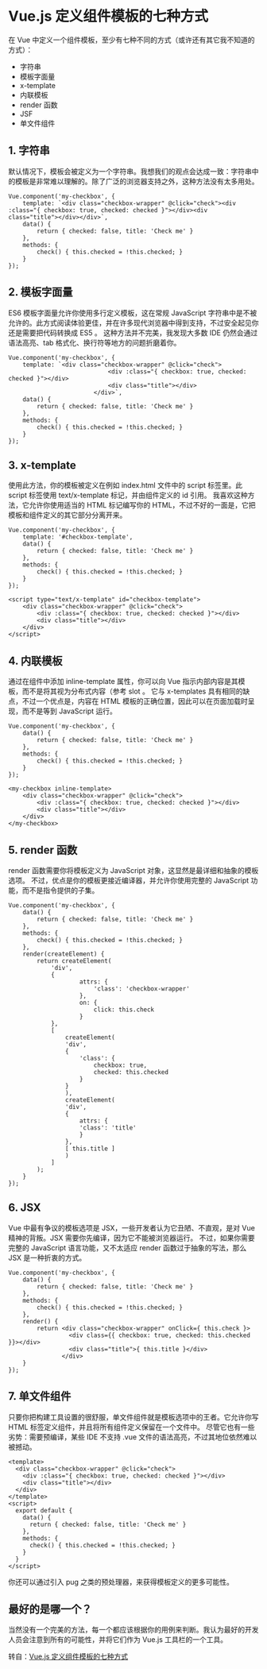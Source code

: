 # Vue.js 定义组件模板的七种方式

在 Vue 中定义一个组件模板，至少有七种不同的方式（或许还有其它我不知道的方式）：

- 字符串
- 模板字面量
- x-template
- 内联模板
- render 函数
- JSF
- 单文件组件

## 1. 字符串
默认情况下，模板会被定义为一个字符串。我想我们的观点会达成一致：字符串中的模板是非常难以理解的。除了广泛的浏览器支持之外，这种方法没有太多用处。
```
Vue.component('my-checkbox', {
    template: `<div class="checkbox-wrapper" @click="check"><div :class="{ checkbox: true, checked: checked }"></div><div class="title"></div></div>`,
    data() {
        return { checked: false, title: 'Check me' }
    },
    methods: {
        check() { this.checked = !this.checked; }
    }
});
```

## 2. 模板字面量
ES6 模板字面量允许你使用多行定义模板，这在常规 JavaScript 字符串中是不被允许的。此方式阅读体验更佳，并在许多现代浏览器中得到支持，不过安全起见你还是需要把代码转换成 ES5 。
这种方法并不完美，我发现大多数 IDE 仍然会通过语法高亮、tab 格式化、换行符等地方的问题折磨着你。
```
Vue.component('my-checkbox', {
    template: `<div class="checkbox-wrapper" @click="check">
                            <div :class="{ checkbox: true, checked: checked }"></div>
                            <div class="title"></div>
                        </div>`,
    data() {
        return { checked: false, title: 'Check me' }
    },
    methods: {
        check() { this.checked = !this.checked; }
    }
});
```

## 3. x-template
使用此方法，你的模板被定义在例如 index.html 文件中的 script 标签里。此 script 标签使用 text/x-template 标记，并由组件定义的 id 引用。
我喜欢这种方法，它允许你使用适当的 HTML 标记编写你的 HTML，不过不好的一面是，它把模板和组件定义的其它部分分离开来。

```
Vue.component('my-checkbox', {
    template: '#checkbox-template',
    data() {
        return { checked: false, title: 'Check me' }
    },
    methods: {
        check() { this.checked = !this.checked; }
    }
});

<script type="text/x-template" id="checkbox-template">
    <div class="checkbox-wrapper" @click="check">
        <div :class="{ checkbox: true, checked: checked }"></div>
        <div class="title"></div>
    </div>
</script>
```

## 4. 内联模板
通过在组件中添加 inline-template 属性，你可以向 Vue 指示内部内容是其模板，而不是将其视为分布式内容（参考 slot 。
它与 x-templates 具有相同的缺点，不过一个优点是，内容在 HTML 模板的正确位置，因此可以在页面加载时呈现，而不是等到 JavaScript 运行。
```
Vue.component('my-checkbox', {
    data() {
        return { checked: false, title: 'Check me' }
    },
    methods: {
        check() { this.checked = !this.checked; }
    }
});

<my-checkbox inline-template>
    <div class="checkbox-wrapper" @click="check">
        <div :class="{ checkbox: true, checked: checked }"></div>
        <div class="title"></div>
    </div>
</my-checkbox>
```

## 5. render 函数
render 函数需要你将模板定义为 JavaScript 对象，这显然是最详细和抽象的模板选项。
不过，优点是你的模板更接近编译器，并允许你使用完整的 JavaScript 功能，而不是指令提供的子集。
```
Vue.component('my-checkbox', {
    data() {
        return { checked: false, title: 'Check me' }
    },
    methods: {
        check() { this.checked = !this.checked; }
    },
    render(createElement) {
        return createElement(
            'div',
            {
                    attrs: {
                        'class': 'checkbox-wrapper'
                    },
                    on: {
                        click: this.check
                    }
            },
            [
                createElement(
                'div',
                {
                    'class': {
                        checkbox: true,
                        checked: this.checked
                    }
                }
                ),
                createElement(
                'div',
                {
                    attrs: {
                    'class': 'title'
                    }
                },
                [ this.title ]
                )
            ]
        );
    }
});
```

## 6. JSX
Vue 中最有争议的模板选项是 JSX，一些开发者认为它丑陋、不直观，是对 Vue 精神的背叛。JSX 需要你先编译，因为它不能被浏览器运行。
不过，如果你需要完整的 JavaScript 语言功能，又不太适应 render 函数过于抽象的写法，那么 JSX 是一种折衷的方式。
```
Vue.component('my-checkbox', {
    data() {
        return { checked: false, title: 'Check me' }
    },
    methods: {
        check() { this.checked = !this.checked; }
    },
    render() {
        return <div class="checkbox-wrapper" onClick={ this.check }>
                 <div class={{ checkbox: true, checked: this.checked }}></div>
                 <div class="title">{ this.title }</div>
               </div>
    }
});
```

## 7. 单文件组件
只要你把构建工具设置的很舒服，单文件组件就是模板选项中的王者。它允许你写 HTML 标签定义组件，并且将所有组件定义保留在一个文件中。
尽管它也有一些劣势：需要预编译，某些 IDE 不支持 .vue 文件的语法高亮，不过其地位依然难以被撼动。
```
<template>
  <div class="checkbox-wrapper" @click="check">
    <div :class="{ checkbox: true, checked: checked }"></div>
    <div class="title"></div>
  </div>
</template>
<script>
  export default {
    data() {
      return { checked: false, title: 'Check me' }
    },
    methods: {
      check() { this.checked = !this.checked; }
    }
  }
</script>
```
你还可以通过引入 pug 之类的预处理器，来获得模板定义的更多可能性。

## 最好的是哪一个？
当然没有一个完美的方法，每一个都应该根据你的用例来判断。我认为最好的开发人员会注意到所有的可能性，并将它们作为 Vue.js 工具栏的一个工具。

转自：[Vue.js 定义组件模板的七种方式](https://laravel-china.org/articles/4382/seven-ways-to-define-a-component-template-by-vuejs)

